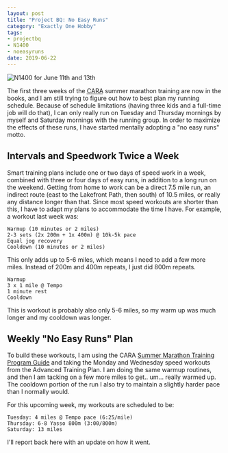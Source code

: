 ```yaml
---
layout: post
title: "Project BQ: No Easy Runs"
category: "Exactly One Hobby"
tags:
- projectbq
- N1400
- noeasyruns
date: 2019-06-22
---
```


![N1400 for June 11th and 13th](/images/2019-06-15-n1400.jpg)

The first three weeks of the <abbr title="Chicago Area Runners Association">CARA</abbr> summer marathon training are now in the books, and I am still trying to figure out how to best plan my running schedule. Because of schedule limitations (having three kids and a full-time job will do that), I can only really run on Tuesday and Thursday mornings by myself and Saturday mornings with the running group. In order to maximize the effects of these runs, I have started mentally adopting a "no easy runs" motto.

## Intervals and Speedwork Twice a Week

Smart training plans include one or two days of speed work in a week, combined with three or four days of easy runs, in addition to a long run on the weekend. Getting from home to work can be a direct 7.5 mile run, an indirect route (east to the Lakefront Path, then south) of 10.5 miles, or really any distance longer than that. Since most speed workouts are shorter than this, I have to adapt my plans to accommodate the time I have. For example, a workout last week was:

```
Warmup (10 minutes or 2 miles)
2-3 sets (2x 200m + 1x 400m) @ 10k-5k pace
Equal jog recovery
Cooldown (10 minutes or 2 miles)
```

This only adds up to 5-6 miles, which means I need to add a few more miles. Instead of 200m and 400m repeats, I just did 800m repeats.

```
Warmup
3 x 1 mile @ Tempo
1 minute rest
Cooldown
```

This is workout is probably also only 5-6 miles, so my warm up was much longer and my cooldown was longer.

## Weekly "No Easy Runs" Plan

To build these workouts, I am using the CARA [Summer Marathon Training Program Guide](https://drive.google.com/file/d/1Dhab_gIIOK0cGKpUCDZ4H9rsuP2qlZxv/view) and taking the Monday and Wednesday speed workouts from the Advanced Training Plan. I am doing the same warmup routines, and then I am tacking on a few more miles to get.. um... really warmed up. The cooldown portion of the run I also try to maintain a slightly harder pace than I normally would.

For this upcoming week, my workouts are scheduled to be:

```
Tuesday: 4 miles @ Tempo pace (6:25/mile)
Thursday: 6-8 Yasso 800m (3:00/800m)
Saturday: 13 miles
```

I'll report back here with an update on how it went.
